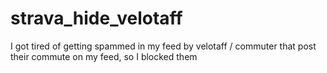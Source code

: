 # strava_hide_velotaff
I got tired of getting spammed in my feed by velotaff / commuter that post their commute on my feed, so I blocked them
